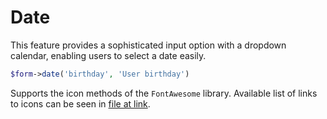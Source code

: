 # Date

This feature provides a sophisticated input option with a dropdown calendar, enabling users to select a date easily.
```php
$form->date('birthday', 'User birthday')
```
Supports the icon methods of the `FontAwesome` library. Available list of links to icons can be seen in [file at link](https://github.com/bfg-s/admin/blob/master/src/Traits/FontAwesome.php).
